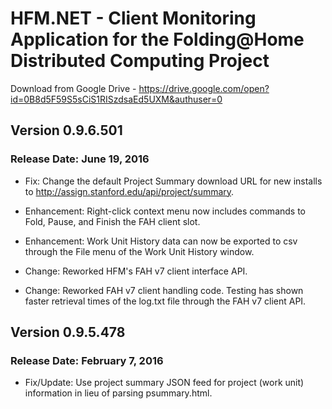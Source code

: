 # HFM.NET - Client Monitoring Application for the Folding@Home Distributed Computing Project

Download from Google Drive - https://drive.google.com/open?id=0B8d5F59S5sCiS1RISzdsaEd5UXM&authuser=0

## Version 0.9.6.501

### Release Date: June 19, 2016

* Fix: Change the default Project Summary download URL for new installs to http://assign.stanford.edu/api/project/summary.

* Enhancement: Right-click context menu now includes commands to Fold, Pause, and Finish the FAH client slot.
* Enhancement: Work Unit History data can now be exported to csv through the File menu of the Work Unit History window.

* Change: Reworked HFM's FAH v7 client interface API.
* Change: Reworked FAH v7 client handling code.  Testing has shown faster retrieval times of the log.txt file through the FAH v7 client API.


## Version 0.9.5.478

### Release Date: February 7, 2016

* Fix/Update: Use project summary JSON feed for project (work unit) information in lieu of parsing psummary.html.